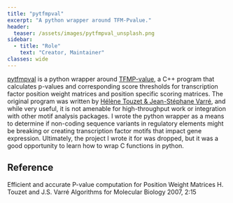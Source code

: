 ```yaml
---
title: "pytfmpval"
excerpt: "A python wrapper around TFM-Pvalue."
header:
  teaser: /assets/images/pytfmpval_unsplash.png
sidebar:
  - title: "Role"
    text: "Creator, Maintainer"
classes: wide
---
```


[pytfmpval](https://pytfmpval.readthedocs.io/en/latest/) is a python wrapper around [TFMP-value](https://bioinfo.lifl.fr/tfm-pvalue/tfm-pvalue.php), a C++ program that calculates p-values and corresponding score thresholds for transcription factor position weight matrices and position specific scoring matrices. The original program was written by [Hélène Touzet & Jean-Stéphane Varré](https://almob.biomedcentral.com/articles/10.1186/1748-7188-2-15), and while very useful, it is not amenable for high-throughput work or integration with other motif analysis packages. I wrote the python wrapper as a means to determine if non-coding sequence variants in regulatory elements might be breaking or creating transcription factor motifs that impact gene expression. Ultimately, the project I wrote it for was dropped, but it was a good opportunity to learn how to wrap C functions in python.

## Reference
Efficient and accurate P-value computation for Position Weight Matrices
H. Touzet and J.S. Varré
Algorithms for Molecular Biology 2007, 2:15